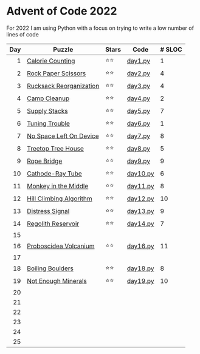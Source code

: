 # Advent of Code 2022

For 2022 I am using Python with a focus on trying to write a low number of lines of code

| Day | Puzzle | Stars | Code | # SLOC |
|-:|-|-|-|-|
| 1 | [Calorie Counting](https://adventofcode.com/2022/day/1) | ⭐⭐ | [day1.py](01/day1.py) | 1 |
| 2 | [Rock Paper Scissors](https://adventofcode.com/2022/day/2) | ⭐⭐ | [day2.py](02/day2.py) | 4 |
| 3 | [Rucksack Reorganization](https://adventofcode.com/2022/day/3) | ⭐⭐ | [day3.py](03/day3.py) | 4 |
| 4 | [Camp Cleanup](https://adventofcode.com/2022/day/4) | ⭐⭐ | [day4.py](04/day4.py) | 2 |
| 5 | [Supply Stacks](https://adventofcode.com/2022/day/5) | ⭐⭐ | [day5.py](05/day5.py) | 7 |
| 6 | [Tuning Trouble](https://adventofcode.com/2022/day/6) | ⭐⭐ | [day6.py](06/day6.py) | 1 |
| 7 | [No Space Left On Device](https://adventofcode.com/2022/day/7) | ⭐⭐ | [day7.py](07/day7.py) | 8 |
| 8 | [Treetop Tree House](https://adventofcode.com/2022/day/8) | ⭐⭐ | [day8.py](08/day8.py) | 5 |
| 9 | [Rope Bridge](https://adventofcode.com/2022/day/9) | ⭐⭐ | [day9.py](09/day9.py) | 9 |
| 10 | [Cathode-Ray Tube](https://adventofcode.com/2022/day/10) | ⭐⭐ | [day10.py](10/day10.py) | 6 |
| 11 | [Monkey in the Middle](https://adventofcode.com/2022/day/11) | ⭐⭐ | [day11.py](11/day11.py) | 8 |
| 12 | [Hill Climbing Algorithm](https://adventofcode.com/2022/day/12) | ⭐⭐ | [day12.py](12/day12.py) | 10 |
| 13 | [Distress Signal](https://adventofcode.com/2022/day/13) | ⭐⭐ | [day13.py](13/day13.py) | 9 |
| 14 | [Regolith Reservoir](https://adventofcode.com/2022/day/14) | ⭐⭐ | [day14.py](14/day14.py) | 7 |
| 15 |
| 16 | [Proboscidea Volcanium](https://adventofcode.com/2022/day/16) | ⭐⭐ | [day16.py](16/day16.py) | 11 |
| 17 |
| 18 | [Boiling Boulders](https://adventofcode.com/2022/day/18) | ⭐⭐ | [day18.py](18/day18.py) | 8 |
| 19 | [Not Enough Minerals](https://adventofcode.com/2022/day/19) | ⭐⭐ | [day19.py](19/day19.py) | 10 |
| 20 |
| 21 |
| 22 |
| 23 |
| 24 |
| 25 |
